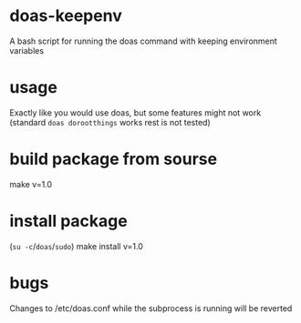 # doas-keepenv
A bash script for running the doas command with keeping environment variables

# usage
Exactly like you would use doas, but some features might not work (standard `doas dorootthings` works rest is not tested)

# build package from sourse
make v=1.0

# install package
(`su -c`/`doas`/`sudo`) make install v=1.0 

# bugs
Changes to /etc/doas.conf while the subprocess is running will be reverted 
